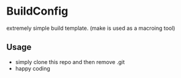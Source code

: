 # BuildConfig
extremely simple build template.
(make is used as a macroing tool)
## Usage
- simply clone this repo and then remove .git
- happy coding
